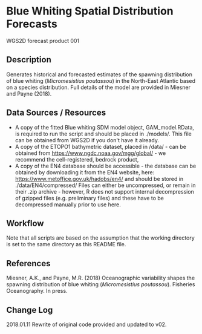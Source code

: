 # Blue Whiting Spatial Distribution Forecasts

WGS2D forecast product 001

## Description

Generates historical and forecasted estimates of the spawning distribution of blue whiting (*Micromesistius poutassou*) in the North-East Atlantic based on a species distribution. Full details of the model are provided in Miesner and Payne (2018).

## Data Sources / Resources

* A copy of the fitted Blue whiting SDM model object, GAM_model.RData, is required to run the script and should be placed in ./models/. This file can be obtained from WGS2D if you don't have it already.
* A copy of the ETOPO1 bathymetric dataset, placed in /data/ - can be obtained from https://www.ngdc.noaa.gov/mgg/global/ - we recommend the cell-registered, bedrock product, 
* A copy of the EN4 database should be accessible - the database can be obtained by downloading it from the EN4 website, here: https://www.metoffice.gov.uk/hadobs/en4/ and should be stored in ./data/EN4/compressed/ Files can either be uncompressed, or remain in their .zip archive - however, R does not support internal decompression of gzipped files (e.g. preliminary files) and these have to be decompressed manually prior to use here.

## Workflow

Note that all scripts are based on the assumption that the working directory is set to the same directory as this README file.

## References

Miesner, A.K., and Payne, M.R. (2018) Oceanographic variability shapes the spawning distribution of blue whiting (*Micromesistius poutassou*). Fisheries Oceanography. In press.

## Change Log

2018.01.11 Rewrite of original code provided and updated to v02. 
